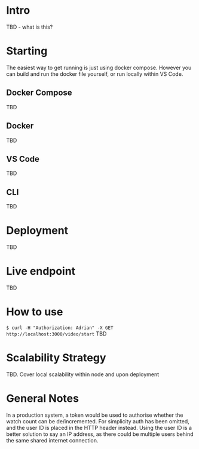# Intro
TBD - what is this?

# Starting
The easiest way to get running is just using docker compose. However you can build and run the docker file yourself, or run locally within VS Code.

## Docker Compose
TBD
## Docker
TBD
## VS Code
TBD
## CLI
TBD

# Deployment
TBD

# Live endpoint
TBD

# How to use
`$ curl -H "Authorization: Adrian" -X GET http://localhost:3000/video/start`
TBD

# Scalability Strategy
TBD. Cover local scalability within node and upon deployment

# General Notes
In a production system, a token would be used to authorise whether the
watch count can be de/incremented. For simplicity auth has been omitted,
and the user ID is placed in the HTTP header instead.
Using the user ID is a better solution to say an IP address, as there 
could be multiple users behind the same shared internet connection.